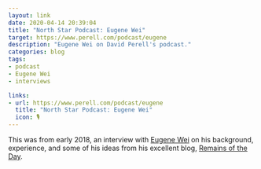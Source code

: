 ```yaml
---
layout: link
date: 2020-04-14 20:39:04
title: "North Star Podcast: Eugene Wei"
target: https://www.perell.com/podcast/eugene
description: "Eugene Wei on David Perell's podcast."
categories: blog
tags:
- podcast
- Eugene Wei
- interviews

links:
- url: https://www.perell.com/podcast/eugene
  title: "North Star Podcast: Eugene Wei"
  icon: 🎙
---
```


This was from early 2018, an interview with [Eugene Wei](https://twitter.com/eugenewei "Eugene Wei on Twitter") on his background, experience, and some of his ideas from his excellent blog, [Remains of the Day](https://www.eugenewei.com/ "Remains of the Day").
